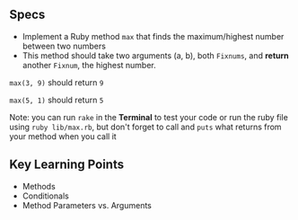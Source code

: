 ## Specs

- Implement a Ruby method `max` that finds the maximum/highest number between two numbers
- This method should take two arguments (a, b), both `Fixnums`, and **return** another `Fixnum`, the highest number.

`max(3, 9)` should return `9`

`max(5, 1)` should return `5`

Note: you can run `rake` in the **Terminal** to test your code or run the ruby file using `ruby lib/max.rb`, but don't forget to call and `puts` what returns from your method when you call it

## Key Learning Points

- Methods
- Conditionals
- Method Parameters vs. Arguments
